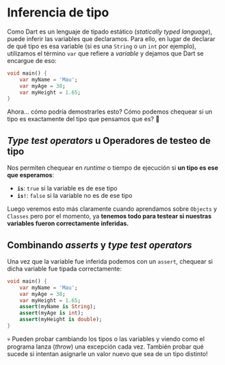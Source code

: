 # Inferencia de tipo

Como Dart es un lenguaje de tipado estático (_statically typed language_), puede inferir las variables que declaramos. Para ello, en lugar de declarar de qué tipo es esa variable (si es una `String` o un `int` por ejemplo), utilizamos el término `var` que refiere a _variable_ y dejamos que Dart se encargue de eso:

```dart
void main() {
    var myName = 'Mau';
    var myAge = 38;
    var myHeight = 1.65;
}
```

Ahora... cómo podría demostrarles esto? Cómo podemos chequear si un tipo es exactamente del tipo que pensamos que es? 🤔

## _Type test operators_ u Operadores de testeo de tipo

Nos permiten chequear en _runtime_ o tiempo de ejecución si __un tipo es ese que esperamos__:

- __`is`__: `true` si la variable es de ese tipo
- __`is!`__: `false` si la variable no es de ese tipo

Luego veremos esto más claramente cuando aprendamos sobre `Objects` y `Classes` pero por el momento, ya __tenemos todo para testear si nuestras variables fueron correctamente inferidas.__

## Combinando _asserts_ y _type test operators_

Una vez que la variable fue inferida podemos con un `assert`, chequear si dicha variable fue tipada correctamente:

```dart
void main() {
    var myName = 'Mau';
    var myAge = 38;
    var myHeight = 1.65;
    assert(myName is String);
    assert(myAge is int);
    assert(myHeight is double);
}
```

💀 Pueden probar cambiando los tipos o las variables y viendo como el programa lanza (_throw_) una excepción cada vez. También probar qué sucede si intentan asignarle un valor nuevo que sea de un tipo distinto!
